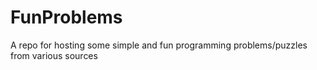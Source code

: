 # FunProblems
A repo for hosting some simple and fun programming problems/puzzles from various sources

